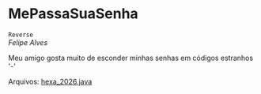 # MePassaSuaSenha
`Reverse`\
*Felipe Alves*

Meu amigo gosta muito de esconder minhas senhas em códigos estranhos '-'

Arquivos: [hexa_2026.java](hexa_2026.java)